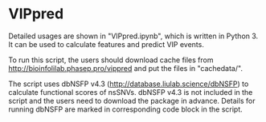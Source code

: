 # VIPpred
Detailed usages are shown in "VIPpred.ipynb", which is written in Python 3. It can be used to calculate features and predict VIP events.

To run this script, the users should download cache files from http://bioinfolilab.phasep.pro/vippred and put the files in "cachedata/".

The script uses dbNSFP v4.3 (http://database.liulab.science/dbNSFP) to calculate functional scores of nsSNVs. dbNSFP v4.3 is not included in the script and the users need to download the package in advance. Details for running dbNSFP are marked in corresponding code block in the script.
